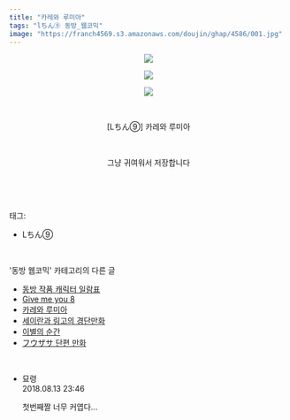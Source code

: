 ```yaml
---
title: "카레와 루미아"
tags: "lちん⑨ 동방_웹코믹"
image: "https://franch4569.s3.amazonaws.com/doujin/ghap/4586/001.jpg"
---
```

<div class="article">
<p style="text-align: center; clear: none; float: none;"><img src="{{ site.imgserver2 }}/ghap/4586/001.jpg"/></p>
<p style="text-align: center; clear: none; float: none;"><img src="{{ site.imgserver2 }}/ghap/4586/002.jpg"/></p>
<p style="text-align: center; clear: none; float: none;"><img src="{{ site.imgserver2 }}/ghap/4586/003.jpg"/></p>
<p style="text-align: center; clear: none; float: none;"><br/></p>
<p style="text-align: center; clear: none; float: none;">[Lちん⑨] 카레와 루미아</p>
<p style="text-align: center; clear: none; float: none;"><br/></p>
<p style="text-align: center; clear: none; float: none;">그냥 귀여워서 저장합니다</p>
<p><br/></p>
</div><br/>
<div class="tagTrail">
<p>태그: </p>
<ul>
<li>Lちん⑨</li>
</ul>
</div><br/>
<div class="another">
<p>'동방 웹코믹' 카테고리의 다른 글</p>
<ul>
<li><a href="/ghap_4594">동방 작품 캐릭터 일람표</a></li>
<li><a href="/ghap_4592">Give me you 8</a></li>
<li><a href="/ghap_4586">카레와 루미아</a></li>
<li><a href="/ghap_4569">세이란과 링고의 경단만화</a></li>
<li><a href="/ghap_4561">이별의 순간</a></li>
<li><a href="/ghap_4559">フウザサ 단편 만화</a></li>
</ul>
</div><br/>
<div class="cb_module cb_fluid">
<div class="cb_wrt cb_profile">
<div class="comment">
<ul>
<li class="cb_thumb_off" id="comment15307679">
<div class="cb_comment_area">
<div class="cb_info_area">
<div class="cb_section">
<span class="cb_nick_name">묘령</span>
</div>
<div class="cb_section">
<span class="cb_date">2018.08.13 23:46 </span>
</div>
</div>
<div class="cb_dsc_comment">
<p class="cb_dsc">
											첫번째짤 너무 커엽다...
										</p>
</div>
</div></li>
</ul>
</div>
</div><!-- commentList close -->
</div><br/>
